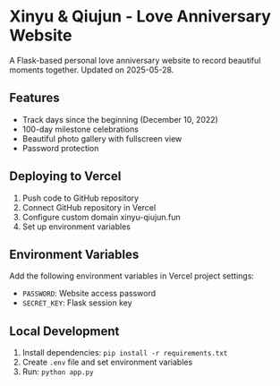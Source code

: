 # Xinyu & Qiujun - Love Anniversary Website

A Flask-based personal love anniversary website to record beautiful moments together. Updated on 2025-05-28.

## Features

- Track days since the beginning (December 10, 2022)
- 100-day milestone celebrations
- Beautiful photo gallery with fullscreen view
- Password protection

## Deploying to Vercel

1. Push code to GitHub repository
2. Connect GitHub repository in Vercel
3. Configure custom domain xinyu-qiujun.fun
4. Set up environment variables

## Environment Variables

Add the following environment variables in Vercel project settings:

- `PASSWORD`: Website access password
- `SECRET_KEY`: Flask session key

## Local Development

1. Install dependencies: `pip install -r requirements.txt`
2. Create `.env` file and set environment variables
3. Run: `python app.py`
